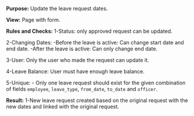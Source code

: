 
**Purpose:**
Update the leave request dates.

**View:**
Page with form.

**Rules and Checks:**
1-Status:
    only approved request can be updated.

2-Changing Dates:
	-Before the leave is active:
		Can change start date and end date.
    -After the leave is active:
        Can only change end date.

3-User:
    Only the user who made the request can update it.

4-Leave Balance:
    User must have enough leave balance.

5-Unique:
	- Only one leave request should exist for the given combination of fields `employee`, `leave_type`, `from_date`, `to_date` and `officer`.

**Result:**
1-New leave request created based on the original request with the new dates and linked with the original request.